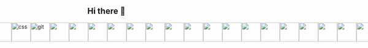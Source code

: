 ## Hi there 👋

<div style="display: flex; align-items: center; justify-content: center;">
<img src="https://cdn.jsdelivr.net/gh/devicons/devicon@latest/icons/html5/html5-original-wordmark.svg" width="50" height="50" margin-right="10px"/>
<img src="https://cdn.jsdelivr.net/gh/devicons/devicon@latest/icons/css3/css3-original.svg" alt="css" width="50" height="50" margin-right="10px"/>
<img src="https://cdn.jsdelivr.net/gh/devicons/devicon@latest/icons/sass/sass-original.svg" width="50" height="50" margin-right="10px"/>
<img src="https://cdn.jsdelivr.net/gh/devicons/devicon@latest/icons/handlebars/handlebars-original-wordmark.svg" width="50" height="50" margin-right="10px"/>
<img src="https://cdn.jsdelivr.net/gh/devicons/devicon@latest/icons/figma/figma-original.svg" alt="css" width="50" height="50" width="50" height="50"/>
<img src="https://cdn.jsdelivr.net/gh/devicons/devicon@latest/icons/git/git-original-wordmark.svg" alt="git" width="50" height="50"/>
<img src="https://cdn.jsdelivr.net/gh/devicons/devicon@latest/icons/github/github-original-wordmark.svg" width="50" height="50"/>
<img src="https://cdn.jsdelivr.net/gh/devicons/devicon@latest/icons/javascript/javascript-original.svg" width="50" height="50"/>
<img src="https://cdn.jsdelivr.net/gh/devicons/devicon@latest/icons/json/json-original.svg" width="50" height="50"/>
<img src="https://cdn.jsdelivr.net/gh/devicons/devicon@latest/icons/less/less-plain-wordmark.svg" width="50" height="50"/>
<img src="https://cdn.jsdelivr.net/gh/devicons/devicon@latest/icons/nextjs/nextjs-original-wordmark.svg" width="50" height="50"/>
<img src="https://cdn.jsdelivr.net/gh/devicons/devicon@latest/icons/nodejs/nodejs-original-wordmark.svg" width="50" height="50"/>
<img src="https://cdn.jsdelivr.net/gh/devicons/devicon@latest/icons/npm/npm-original-wordmark.svg" width="50" height="50"/>
<img src="https://cdn.jsdelivr.net/gh/devicons/devicon@latest/icons/react/react-original.svg" width="50" height="50"/>  
            <img src="https://cdn.jsdelivr.net/gh/devicons/devicon@latest/icons/redux/redux-original.svg" width="50" height="50"/>
            <img src="https://cdn.jsdelivr.net/gh/devicons/devicon@latest/icons/slack/slack-original.svg" width="50" height="50" margin-right="10px"/>
            <img src="https://cdn.jsdelivr.net/gh/devicons/devicon@latest/icons/trello/trello-original.svg" width="50" height="50"/>
            <img src="https://cdn.jsdelivr.net/gh/devicons/devicon@latest/icons/typescript/typescript-original.svg" width="50" height="50"/>
            <img src="https://cdn.jsdelivr.net/gh/devicons/devicon@latest/icons/vscode/vscode-original.svg" width="50" height="50"/>
            <img src="https://cdn.jsdelivr.net/gh/devicons/devicon@latest/icons/vuejs/vuejs-original-wordmark.svg" width="50" height="50"/>
            <img src="https://cdn.jsdelivr.net/gh/devicons/devicon@latest/icons/webpack/webpack-original.svg" width="50" height="50"/>
            <img src="https://cdn.jsdelivr.net/gh/devicons/devicon@latest/icons/xml/xml-original.svg" width="50" height="50"/>
            <img src="https://cdn.jsdelivr.net/gh/devicons/devicon@latest/icons/angularjs/angularjs-original.svg" width="50" height="50"/>
            <img src="https://cdn.jsdelivr.net/gh/devicons/devicon@latest/icons/babel/babel-original.svg" width="50" height="50"/>
            <img src="https://cdn.jsdelivr.net/gh/devicons/devicon@latest/icons/express/express-original-wordmark.svg" width="50" height="50"/>
            <img src="https://cdn.jsdelivr.net/gh/devicons/devicon@latest/icons/mongodb/mongodb-original-wordmark.svg" width="50" height="50"/>
</div>
          
<!--
**yur-dov/yur-dov** is a ✨ _special_ ✨ repository because its `README.md` (this file) appears on your GitHub profile.

Here are some ideas to get you started:

- 🔭 I’m currently working on ...
- 🌱 I’m currently learning ...
- 👯 I’m looking to collaborate on ...
- 🤔 I’m looking for help with  ...
- 💬 Ask me about ...
- 📫 How to reach me: ...
- 😄 Pronouns: ...
- ⚡ Fun fact: ...
-->
